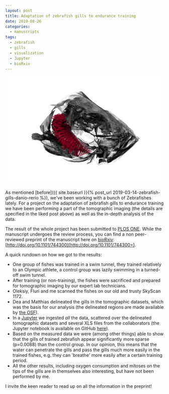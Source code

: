 ```yaml
---
layout: post
title: Adaptation of zebrafish gills to endurance training
date: 2019-08-26
categories:
  - manuscripts
tags:
  - zebrafish
  - gills
  - visualization
  - Jupyter
  - bioRxiv
---
```


![Zebrafish head with gills](/assets/2019/08/26/adaptation-of-zebrafish-gills-to-endurance-training/head-without-gills0185.png)

As mentioned [before]({{ site.baseurl }}{% post_url 2019-03-14-zebrafish-gills-danio-rerio %}), we've been working with a bunch of Zebrafishes lately.
For a project on the adaptation of zebrafish gills to endurance training we have been performing a part of the tomographic imaging (the details are specified in the liked post above) as well as the in-depth analysis of the data.

The result of the whole project has been submitted to [PLOS ONE](https://journals.plos.org/plosone/).
While the manuscript undergoes the review process, you can find a non peer-reviewed preprint of the manuscript here on [bioRxiv](https://www.biorxiv.org/): [http://doi.org/10.1101/744300](http://doi.org/10.1101/744300=).

A quick rundown on how we got to the results:

* One group of fishes was trained in a swim tunnel, they trained relatively to an Olympic athlete, a control group was lazily swimming in a turned-off swim tunnel.
* After training (or non-training), the fishes were sacrificed and prepared for tomographic imaging by our expert lab technicians.
* Oleksiy, Fluri and me scanned the fishes on our old and trusty SkyScan 1172.
* Dea and Matthias delineated the gills in the tomographic datasets, which was the basis for our analysis (the delineated regions are made available by [the OSF](https://osf.io/a5esx/)).
* In a [Jupyter](https://jupyter.org/) we ingested _all_ the data, scattered over the delineated tomographic datasets and several XLS files from the collaborators (the Jupyter notebook is available on GitHub [here](https://github.com/habi/zebra-fish-gills)).
* Based on the measured data we were (among other things) able to show that the gills of trained zebrafish appear significantly more sparse (p=0.0088) than the control group.
  In our opinion, this means that the water can penetrate the gills and pass the gills much more easily in the trained fishes, e.g. they can 'breathe' more easily after a certain training period.
* All the other results, including oxygen consumption and mitoses on the tips of the gills are in themselves also interesting, but have not been performed by me.

I invite the keen reader to read up on all the information in the preprint!
